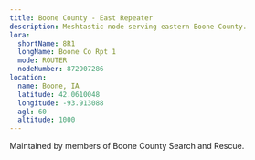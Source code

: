 ```yaml
---
title: Boone County - East Repeater
description: Meshtastic node serving eastern Boone County.
lora:
  shortName: 8R1
  longName: Boone Co Rpt 1
  mode: ROUTER
  nodeNumber: 872907286
location:
  name: Boone, IA
  latitude: 42.0610048
  longitude: -93.913088
  agl: 60
  altitude: 1000
---
```


Maintained by members of Boone County Search and Rescue.
